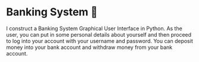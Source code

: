 # Banking System 🏦
I construct a Banking System Graphical User Interface in Python. As the user, you can put in some personal details 
about yourself and then proceed to log into your account with your username and password. You can deposit money into your bank account and
withdraw money from your bank account.  
